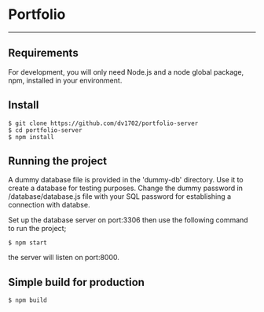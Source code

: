# Portfolio
---
## Requirements

For development, you will only need Node.js and a node global package, npm, installed in your environment.

## Install

    $ git clone https://github.com/dv1702/portfolio-server
    $ cd portfolio-server
    $ npm install

## Running the project

A dummy database file is provided in the 'dummy-db' directory. Use it to create a database for testing purposes.
Change the dummy password in /database/database.js file with your SQL password for establishing a connection with databse.

Set up the database server on port:3306 then use the following command to run the project; 

    $ npm start
the server will listen on port:8000.

## Simple build for production

    $ npm build
